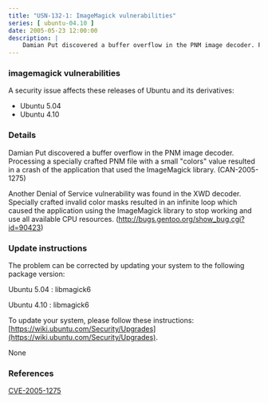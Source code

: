 ```yaml
---
title: "USN-132-1: ImageMagick vulnerabilities"
series: [ ubuntu-04.10 ]
date: 2005-05-23 12:00:00
description: |
    Damian Put discovered a buffer overflow in the PNM image decoder. Processing a specially crafted PNM file with a small &quot;colors&quot; value resulted in a crash of the application that used the ImageMagick library. (CAN-2005-1275)
--- 
```

 
### imagemagick vulnerabilities

A security issue affects these releases of Ubuntu and its derivatives:

* Ubuntu 5.04
* Ubuntu 4.10

### Details

Damian Put discovered a buffer overflow in the PNM image decoder. Processing a specially crafted PNM file with a small &quot;colors&quot; value resulted in a crash of the application that used the ImageMagick library. (CAN-2005-1275)

Another Denial of Service vulnerability was found in the XWD decoder. Specially crafted invalid color masks resulted in an infinite loop which caused the application using the ImageMagick library to stop working and use all available CPU resources. (http://bugs.gentoo.org/show_bug.cgi?id=90423)

### Update instructions

The problem can be corrected by updating your system to the following package version:

Ubuntu 5.04
 : libmagick6 

Ubuntu 4.10
 : libmagick6 

To update your system, please follow these instructions: [https://wiki.ubuntu.com/Security/Upgrades](https://wiki.ubuntu.com/Security/Upgrades).

None

### References

 [CVE-2005-1275](http://people.ubuntu.com/~ubuntu-security/cve/CVE-2005-1275)
 

